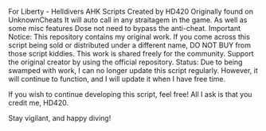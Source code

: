 For Liberty - Helldivers AHK Scripts
Created by HD420
Originally found on UnknownCheats
It will auto call in any straitagem in the game. As well as some misc features
Dose not need to bypass the anti-cheat.
Important Notice:
This repository contains my original work. If you come across this script being sold or distributed under a different name, DO NOT BUY from those script kiddies. This work is shared freely for the community. Support the original creator by using the official repository.
Status:
Due to being swamped with work, I can no longer update this script regularly. However, it will continue to function, and I will update it when I have free time.

If you wish to continue developing this script, feel free! All I ask is that you credit me, HD420.

Stay vigilant, and happy diving!
